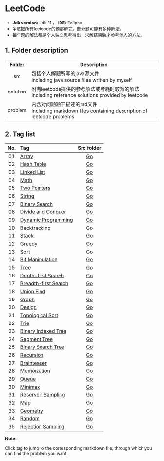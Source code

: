 # LeetCode

* **Jdk version:** Jdk 11  ，  **IDE:** Eclipse
* 争取把所有leetcode的题都解完，部分题可能有多种解法。
* 每个题的解法都是个人独立思考得出，求解结束后才参考他人的方法。

## 1. Folder description  

| Folder |	Description |
| :--: | ---- |
| src |	包括个人解题所写的java源文件  <br>Including java source files written by myself |
| solution | 附有leetcode提供的参考解法或者耗时较短的解法  <br>Including reference solutions provided by leetcode |
| problem | 内含对问题题干描述的md文件  <br>Including markdown files containing description of leetcode problems |


## 2. Tag list  

| No. | Tag | Src folder |
| :----: | :---- | :----: |
| 01 | [Array](https://github.com/Apollo4634/LeetCode/blob/master/src/array/array.md) | [Go](https://github.com/Apollo4634/LeetCode/tree/master/src/array) |
| 02 | [Hash Table](https://github.com/Apollo4634/LeetCode/blob/master/src/hash_table/hash_table.md) | [Go](https://github.com/Apollo4634/LeetCode/tree/master/src/hash_table) |
| 03 | [Linked List](https://github.com/Apollo4634/LeetCode/blob/master/src/linked_list/linked_list.md) | [Go](https://github.com/Apollo4634/LeetCode/tree/master/src/linked_list) |
| 04 | [Math](https://github.com/Apollo4634/LeetCode/blob/master/src/math/math.md) | [Go](https://github.com/Apollo4634/LeetCode/tree/master/src/math)|
| 05 | [Two Pointers](https://github.com/Apollo4634/LeetCode/blob/master/src/two_pointers/two_pointers.md) |[Go](https://github.com/Apollo4634/LeetCode/tree/master/src/two_pointers)|
| 06 | [String](https://github.com/Apollo4634/LeetCode/blob/master/src/string/string.md) |[Go](https://github.com/Apollo4634/LeetCode/tree/master/src/string)|
| 07 | [Binary Search](https://github.com/Apollo4634/LeetCode/blob/master/src/binary_search/binary_search.md) |[Go](https://github.com/Apollo4634/LeetCode/tree/master/src/binary_search)|
| 08 | [Divide and Conquer](https://github.com/Apollo4634/LeetCode/blob/master/src/divide_and_conquer/divide_and_conquer.md) |[Go](https://github.com/Apollo4634/LeetCode/tree/master/src/divide_and_conquer)|
| 09 | [Dynamic Programming](https://github.com/Apollo4634/LeetCode/blob/master/src/dynamic_programming/dynamic_programming.md) |[Go](https://github.com/Apollo4634/LeetCode/tree/master/src/dynamic_programming)|
| 10 | [Backtracking](https://github.com/Apollo4634/LeetCode/blob/master/src/backtracking/backtracking.md) |[Go](https://github.com/Apollo4634/LeetCode/tree/master/src/backtracking)|
| 11 | [Stack](https://github.com/Apollo4634/LeetCode/blob/master/src/stack/stack.md) |[Go](https://github.com/Apollo4634/LeetCode/tree/master/src/stack)|
| 12 | [Greedy](https://github.com/Apollo4634/LeetCode/blob/master/src/greedy/greedy.md) |[Go](https://github.com/Apollo4634/LeetCode/tree/master/src/greedy)|
| 13 | [Sort](https://github.com/Apollo4634/LeetCode/blob/master/src/sort/sort.md) |[Go](https://github.com/Apollo4634/LeetCode/tree/master/src/sort)|
| 14 | [Bit Manipulation](https://github.com/Apollo4634/LeetCode/blob/master/src/bit_manipulation/bit_manipulation.md) |[Go](https://github.com/Apollo4634/LeetCode/tree/master/src/bit_manipulation)|
| 15 | [Tree](https://github.com/Apollo4634/LeetCode/blob/master/src/tree/tree.md) |[Go](https://github.com/Apollo4634/LeetCode/tree/master/src/tree)|
| 16 | [Depth-first Search](https://github.com/Apollo4634/LeetCode/blob/master/src/depth_first_search/depth_first_search.md) |[Go](https://github.com/Apollo4634/LeetCode/tree/master/src/depth_first_search)|
| 17 | [Breadth-first Search](https://github.com/Apollo4634/LeetCode/blob/master/src/breadth_first_search/breadth_first_search.md) |[Go](https://github.com/Apollo4634/LeetCode/tree/master/src/breadth_first_search)|
| 18 | [Union Find](https://github.com/Apollo4634/LeetCode/blob/master/src/union_find/union_find.md) |[Go](https://github.com/Apollo4634/LeetCode/tree/master/src/union_find)|
| 19 | [Graph](https://github.com/Apollo4634/LeetCode/blob/master/src/graph/graph.md) |[Go](https://github.com/Apollo4634/LeetCode/tree/master/src/graph)|
| 20 | [Design](https://github.com/Apollo4634/LeetCode/blob/master/src/design/design.md) |[Go](https://github.com/Apollo4634/LeetCode/tree/master/src/design)|
| 21 | [Topological Sort](https://github.com/Apollo4634/LeetCode/blob/master/src/topological_sort/topological_sort.md) |[Go](https://github.com/Apollo4634/LeetCode/tree/master/src/topological_sort)|
| 22 | [Trie](https://github.com/Apollo4634/LeetCode/blob/master/src/trie/trie.md) |[Go](https://github.com/Apollo4634/LeetCode/tree/master/src/trie)|
| 23 | [Binary Indexed Tree](https://github.com/Apollo4634/LeetCode/blob/master/src/binary_indexed_tree/binary_indexed_tree.md) |[Go](https://github.com/Apollo4634/LeetCode/tree/master/src/binary_indexed_tree)|
| 24 | [Segment Tree](https://github.com/Apollo4634/LeetCode/blob/master/src/segment_tree/segment_tree.md) |[Go](https://github.com/Apollo4634/LeetCode/tree/master/src/segment_tree)|
| 25 | [Binary Search Tree](https://github.com/Apollo4634/LeetCode/blob/master/src/binary_search_tree/binary_search_tree.md) |[Go](https://github.com/Apollo4634/LeetCode/tree/master/src/binary_search_tree)|
| 26 | [Recursion](https://github.com/Apollo4634/LeetCode/blob/master/src/recursion/recursion.md) |[Go](https://github.com/Apollo4634/LeetCode/tree/master/src/recursion)|
| 27 | [Brainteaser](https://github.com/Apollo4634/LeetCode/blob/master/src/brainteaser) |[Go](https://github.com/Apollo4634/LeetCode/tree/master/src/brainteaser)|
| 28 | [Memoization](https://github.com/Apollo4634/LeetCode/blob/master/src/memoization/memoization.md) |[Go](https://github.com/Apollo4634/LeetCode/tree/master/src/memoization)|
| 29 | [Queue](https://github.com/Apollo4634/LeetCode/blob/master/src/queue/queue.md) |[Go](https://github.com/Apollo4634/LeetCode/tree/master/src/queue)|
| 30 | [Minimax](https://github.com/Apollo4634/LeetCode/blob/master/src/minimax/minimax.md) |[Go](https://github.com/Apollo4634/LeetCode/tree/master/src/minimax)|
| 31 | [Reservoir Sampling](https://github.com/Apollo4634/LeetCode/blob/master/src/reservoir_sampling.md) |[Go](https://github.com/Apollo4634/LeetCode/tree/master/src/reservoir_sampling)|
| 32 | [Map](https://github.com/Apollo4634/LeetCode/blob/master/src/map/map.md) |[Go](https://github.com/Apollo4634/LeetCode/tree/master/src/map)|
| 33 | [Geometry](https://github.com/Apollo4634/LeetCode/blob/master/src/geometry/geometry.md) |[Go](https://github.com/Apollo4634/LeetCode/tree/master/src/geometry)|
| 34 | [Random](https://github.com/Apollo4634/LeetCode/blob/master/src/random/random.md) |[Go](https://github.com/Apollo4634/LeetCode/tree/master/src/random)|
| 35 | [Rejection Sampling](https://github.com/Apollo4634/LeetCode/blob/master/src/rejection_sampling/rejection_sampling.md) |[Go](https://github.com/Apollo4634/LeetCode/tree/master/src/rejection_sampling)|

**Note:**  

Click tag to jump to the corresponding markdown file, through which you can find the problem you want.